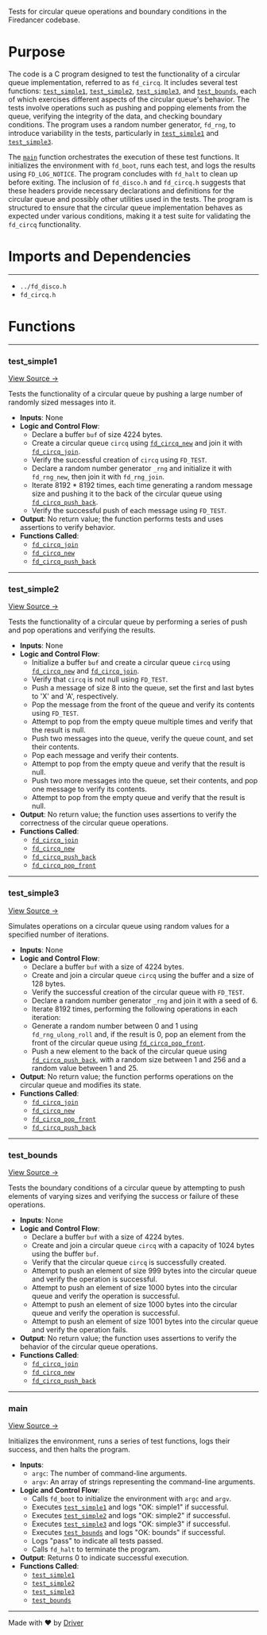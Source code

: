<!--------------------------------------------------------------------------------->
<!-- IMPORTANT: This file is auto-generated by Driver (https://driver.ai). -------->
<!-- Manual edits may be overwritten on future commits. --------------------------->
<!--------------------------------------------------------------------------------->

Tests for circular queue operations and boundary conditions in the Firedancer codebase.

# Purpose
The code is a C program designed to test the functionality of a circular queue implementation, referred to as `fd_circq`. It includes several test functions: [`test_simple1`](<#test_simple1>), [`test_simple2`](<#test_simple2>), [`test_simple3`](<#test_simple3>), and [`test_bounds`](<#test_bounds>), each of which exercises different aspects of the circular queue's behavior. The tests involve operations such as pushing and popping elements from the queue, verifying the integrity of the data, and checking boundary conditions. The program uses a random number generator, `fd_rng`, to introduce variability in the tests, particularly in [`test_simple1`](<#test_simple1>) and [`test_simple3`](<#test_simple3>).

The [`main`](<#main>) function orchestrates the execution of these test functions. It initializes the environment with `fd_boot`, runs each test, and logs the results using `FD_LOG_NOTICE`. The program concludes with `fd_halt` to clean up before exiting. The inclusion of `fd_disco.h` and `fd_circq.h` suggests that these headers provide necessary declarations and definitions for the circular queue and possibly other utilities used in the tests. The program is structured to ensure that the circular queue implementation behaves as expected under various conditions, making it a test suite for validating the `fd_circq` functionality.
# Imports and Dependencies

---
- `../fd_disco.h`
- `fd_circq.h`


# Functions

---
### test\_simple1<!-- {{#callable:test_simple1}} -->
[View Source →](<../../../../../src/disco/events/test_circq.c#L5>)

Tests the functionality of a circular queue by pushing a large number of randomly sized messages into it.
- **Inputs**: None
- **Logic and Control Flow**:
    - Declare a buffer `buf` of size 4224 bytes.
    - Create a circular queue `circq` using [`fd_circq_new`](<fd_circq.c.md#fd_circq_new>) and join it with [`fd_circq_join`](<fd_circq.c.md#fd_circq_join>).
    - Verify the successful creation of `circq` using `FD_TEST`.
    - Declare a random number generator `_rng` and initialize it with `fd_rng_new`, then join it with `fd_rng_join`.
    - Iterate 8192 * 8192 times, each time generating a random message size and pushing it to the back of the circular queue using [`fd_circq_push_back`](<fd_circq.c.md#fd_circq_push_back>).
    - Verify the successful push of each message using `FD_TEST`.
- **Output**: No return value; the function performs tests and uses assertions to verify behavior.
- **Functions Called**:
    - [`fd_circq_join`](<fd_circq.c.md#fd_circq_join>)
    - [`fd_circq_new`](<fd_circq.c.md#fd_circq_new>)
    - [`fd_circq_push_back`](<fd_circq.c.md#fd_circq_push_back>)


---
### test\_simple2<!-- {{#callable:test_simple2}} -->
[View Source →](<../../../../../src/disco/events/test_circq.c#L20>)

Tests the functionality of a circular queue by performing a series of push and pop operations and verifying the results.
- **Inputs**: None
- **Logic and Control Flow**:
    - Initialize a buffer `buf` and create a circular queue `circq` using [`fd_circq_new`](<fd_circq.c.md#fd_circq_new>) and [`fd_circq_join`](<fd_circq.c.md#fd_circq_join>).
    - Verify that `circq` is not null using `FD_TEST`.
    - Push a message of size 8 into the queue, set the first and last bytes to 'X' and 'A', respectively.
    - Pop the message from the front of the queue and verify its contents using `FD_TEST`.
    - Attempt to pop from the empty queue multiple times and verify that the result is null.
    - Push two messages into the queue, verify the queue count, and set their contents.
    - Pop each message and verify their contents.
    - Attempt to pop from the empty queue and verify that the result is null.
    - Push two more messages into the queue, set their contents, and pop one message to verify its contents.
    - Attempt to pop from the empty queue and verify that the result is null.
- **Output**: No return value; the function uses assertions to verify the correctness of the circular queue operations.
- **Functions Called**:
    - [`fd_circq_join`](<fd_circq.c.md#fd_circq_join>)
    - [`fd_circq_new`](<fd_circq.c.md#fd_circq_new>)
    - [`fd_circq_push_back`](<fd_circq.c.md#fd_circq_push_back>)
    - [`fd_circq_pop_front`](<fd_circq.c.md#fd_circq_pop_front>)


---
### test\_simple3<!-- {{#callable:test_simple3}} -->
[View Source →](<../../../../../src/disco/events/test_circq.c#L77>)

Simulates operations on a circular queue using random values for a specified number of iterations.
- **Inputs**: None
- **Logic and Control Flow**:
    - Declare a buffer `buf` with a size of 4224 bytes.
    - Create and join a circular queue `circq` using the buffer and a size of 128 bytes.
    - Verify the successful creation of the circular queue with `FD_TEST`.
    - Declare a random number generator `_rng` and join it with a seed of 6.
    - Iterate 8192 times, performing the following operations in each iteration:
    - Generate a random number between 0 and 1 using `fd_rng_ulong_roll` and, if the result is 0, pop an element from the front of the circular queue using [`fd_circq_pop_front`](<fd_circq.c.md#fd_circq_pop_front>).
    - Push a new element to the back of the circular queue using [`fd_circq_push_back`](<fd_circq.c.md#fd_circq_push_back>), with a random size between 1 and 256 and a random value between 1 and 25.
- **Output**: No return value; the function performs operations on the circular queue and modifies its state.
- **Functions Called**:
    - [`fd_circq_join`](<fd_circq.c.md#fd_circq_join>)
    - [`fd_circq_new`](<fd_circq.c.md#fd_circq_new>)
    - [`fd_circq_pop_front`](<fd_circq.c.md#fd_circq_pop_front>)
    - [`fd_circq_push_back`](<fd_circq.c.md#fd_circq_push_back>)


---
### test\_bounds<!-- {{#callable:test_bounds}} -->
[View Source →](<../../../../../src/disco/events/test_circq.c#L92>)

Tests the boundary conditions of a circular queue by attempting to push elements of varying sizes and verifying the success or failure of these operations.
- **Inputs**: None
- **Logic and Control Flow**:
    - Declare a buffer `buf` with a size of 4224 bytes.
    - Create and join a circular queue `circq` with a capacity of 1024 bytes using the buffer `buf`.
    - Verify that the circular queue `circq` is successfully created.
    - Attempt to push an element of size 999 bytes into the circular queue and verify the operation is successful.
    - Attempt to push an element of size 1000 bytes into the circular queue and verify the operation is successful.
    - Attempt to push an element of size 1000 bytes into the circular queue and verify the operation is successful.
    - Attempt to push an element of size 1001 bytes into the circular queue and verify the operation fails.
- **Output**: No return value; the function uses assertions to verify the behavior of the circular queue operations.
- **Functions Called**:
    - [`fd_circq_join`](<fd_circq.c.md#fd_circq_join>)
    - [`fd_circq_new`](<fd_circq.c.md#fd_circq_new>)
    - [`fd_circq_push_back`](<fd_circq.c.md#fd_circq_push_back>)


---
### main<!-- {{#callable:main}} -->
[View Source →](<../../../../../src/disco/events/test_circq.c#L104>)

Initializes the environment, runs a series of test functions, logs their success, and then halts the program.
- **Inputs**:
    - `argc`: The number of command-line arguments.
    - `argv`: An array of strings representing the command-line arguments.
- **Logic and Control Flow**:
    - Calls `fd_boot` to initialize the environment with `argc` and `argv`.
    - Executes [`test_simple1`](<#test_simple1>) and logs "OK: simple1" if successful.
    - Executes [`test_simple2`](<#test_simple2>) and logs "OK: simple2" if successful.
    - Executes [`test_simple3`](<#test_simple3>) and logs "OK: simple3" if successful.
    - Executes [`test_bounds`](<#test_bounds>) and logs "OK: bounds" if successful.
    - Logs "pass" to indicate all tests passed.
    - Calls `fd_halt` to terminate the program.
- **Output**: Returns 0 to indicate successful execution.
- **Functions Called**:
    - [`test_simple1`](<#test_simple1>)
    - [`test_simple2`](<#test_simple2>)
    - [`test_simple3`](<#test_simple3>)
    - [`test_bounds`](<#test_bounds>)



---
Made with ❤️ by [Driver](https://www.driver.ai/)